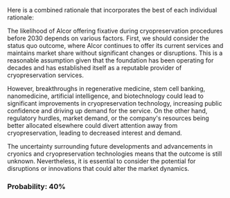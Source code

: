Here is a combined rationale that incorporates the best of each individual rationale:

The likelihood of Alcor offering fixative during cryopreservation procedures before 2030 depends on various factors. First, we should consider the status quo outcome, where Alcor continues to offer its current services and maintains market share without significant changes or disruptions. This is a reasonable assumption given that the foundation has been operating for decades and has established itself as a reputable provider of cryopreservation services.

However, breakthroughs in regenerative medicine, stem cell banking, nanomedicine, artificial intelligence, and biotechnology could lead to significant improvements in cryopreservation technology, increasing public confidence and driving up demand for the service. On the other hand, regulatory hurdles, market demand, or the company's resources being better allocated elsewhere could divert attention away from cryopreservation, leading to decreased interest and demand.

The uncertainty surrounding future developments and advancements in cryonics and cryopreservation technologies means that the outcome is still unknown. Nevertheless, it is essential to consider the potential for disruptions or innovations that could alter the market dynamics.

### Probability: 40%